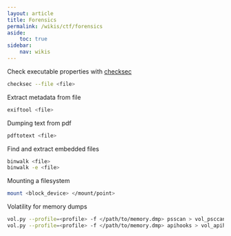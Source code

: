 ```yaml
---
layout: article
title: Forensics
permalink: /wikis/ctf/forensics
aside:
    toc: true
sidebar:
    nav: wikis
---
```


Check executable properties with <a href = "https://github.com/slimm609/checksec.sh" target="_blank">checksec</a>
```bash
checksec --file <file>
```

Extract metadata from file
```bash
exiftool <file>
```

Dumping text from pdf
```bash
pdftotext <file>
```

Find and extract embedded files
```bash
binwalk <file>
binwalk -e <file>
```

Mounting a filesystem
```bash
mount <block_device> </mount/point>
```

Volatility for memory dumps
```bash
vol.py --profile=<profile> -f </path/to/memory.dmp> psscan > vol_psccan.text
vol.py --profile=<profile> -f </path/to/memory.dmp> apihooks > vol_apihooks.text
```